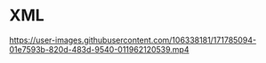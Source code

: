 # XML


https://user-images.githubusercontent.com/106338181/171785094-01e7593b-820d-483d-9540-011962120539.mp4
